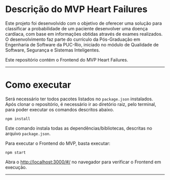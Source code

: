 # Descrição do MVP Heart Failures

Este projeto foi desenvolvido com o objetivo de oferecer uma solução para classificar a probabilidade de um paciente desenvolver uma doença cardíaca, com base em informações obtidas através de exames realizados. O desenvolvimento faz parte do currículo da Pós-Graduação em Engenharia de Software da PUC-Rio, iniciado no módulo de Qualidade de Software, Segurança e Sistemas Inteligentes.

Este repositório contém o Frontend do MVP Heart Failures.

---

# Como executar

Será necessário ter todos pacotes listados no `package.json` instalados.
Após clonar o repositório, é necessário ir ao diretório raiz, pelo terminal, para poder executar os comandos descritos abaixo.

```
npm install
```

Este comando instala todas as dependências/bibliotecas, descritas no arquivo `package.json`.

Para executar o Frontend do MVP, basta executar:

```
npm start
```

Abra o [http://localhost:3000/#/](http://localhost:3000/#/) no navegador para verificar o Frontend em execução.

---

